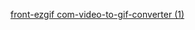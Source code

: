 
[front-ezgif com-video-to-gif-converter (1)](https://github.com/user-attachments/assets/7a4a77aa-26b7-4510-8135-cea44c19b0d2)


